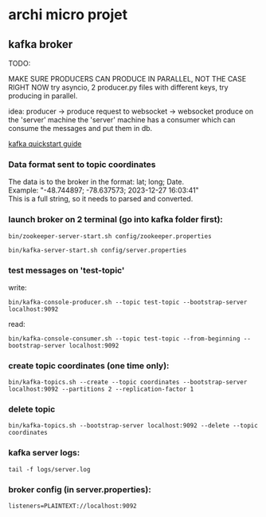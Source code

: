 # archi micro projet

## kafka broker
TODO:

MAKE SURE PRODUCERS CAN PRODUCE IN PARALLEL, NOT THE CASE RIGHT NOW
try asyncio, 2 producer.py files with different keys, try producing
in parallel.

idea: 
producer -> produce request to websocket -> websocket produce on the 'server' machine
the 'server' machine has a consumer which can consume the messages and put them 
in db.

[kafka quickstart guide](https://kafka.apache.org/quickstart)

### Data format sent to topic coordinates

The data is to the broker in the format: lat; long; Date.<br>
Example: "-48.744897; -78.637573; 2023-12-27 16:03:41" <br>
This is a full string, so it needs to parsed and converted.


### launch broker on 2 terminal (go into kafka folder first):
    
    bin/zookeeper-server-start.sh config/zookeeper.properties
    
    bin/kafka-server-start.sh config/server.properties

### test messages on 'test-topic'

write: 

    bin/kafka-console-producer.sh --topic test-topic --bootstrap-server localhost:9092

read: 

    bin/kafka-console-consumer.sh --topic test-topic --from-beginning --bootstrap-server localhost:9092

### create topic coordinates (one time only):

    bin/kafka-topics.sh --create --topic coordinates --bootstrap-server localhost:9092 --partitions 2 --replication-factor 1

### delete topic

	bin/kafka-topics.sh --bootstrap-server localhost:9092 --delete --topic coordinates

### kafka server logs:
    
    tail -f logs/server.log

### broker config (in server.properties):

    listeners=PLAINTEXT://localhost:9092